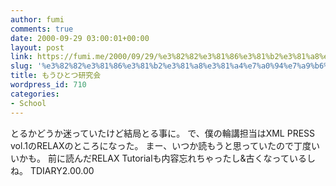 ```yaml
---
author: fumi
comments: true
date: 2000-09-29 03:00:01+00:00
layout: post
link: https://fumi.me/2000/09/29/%e3%82%82%e3%81%86%e3%81%b2%e3%81%a8%e3%81%a4%e7%a0%94%e7%a9%b6%e4%bc%9a/
slug: '%e3%82%82%e3%81%86%e3%81%b2%e3%81%a8%e3%81%a4%e7%a0%94%e7%a9%b6%e4%bc%9a'
title: もうひとつ研究会
wordpress_id: 710
categories:
- School
---
```


とるかどうか迷っていたけど結局とる事に。
で、僕の輪講担当はXML PRESS vol.1のRELAXのところになった。
まー、いつか読もうと思っていたので丁度いいかも。
前に読んだRELAX Tutorialも内容忘れちゃったし&古くなっているしね。
TDIARY2.00.00
